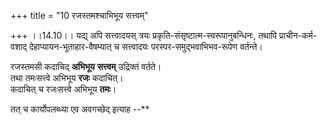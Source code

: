 +++
title = "10 रजस्तमश्चाभिभूय सत्त्वम्"

+++
।।14.10।। यद्य् अपि सत्त्वादयस् त्रयः प्रकृति-संसृष्टात्म-स्वरूपानुबन्धिनः, तथापि प्राचीन-कर्म-वशाद् देहाप्यायन-भूताहार-वैषम्यात् च सत्त्वादयः परस्पर-समुद्भवाभिभव-रूपेण वर्तन्ते। 

रजस्तमसी कदाचिद् **अभिभूय** **सत्त्वम्** उद्रिक्तं वर्तते।  
तथा तमःसत्त्वे अभिभूय **रजः** कदाचित्।  
कदाचित् च रजःसत्त्वे अभिभूय **तमः**।

तत् च कार्योपलब्ध्या एव अवगच्छेद् इत्याह --**
